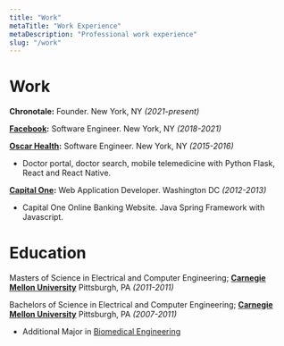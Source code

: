 ```yaml
---
title: "Work"
metaTitle: "Work Experience"
metaDescription: "Professional work experience"
slug: "/work"
---
```


# Work

**Chronotale:** Founder. New York, NY *(2021-present)*

**[Facebook](https://www.facebook.com/careers/):** Software Engineer. New York, NY *(2018-2021)*

**[Oscar Health](https://www.hioscar.com/careers):** Software Engineer. New York, NY *(2015-2016)*
- Doctor portal, doctor search, mobile telemedicine with Python Flask, React and React Native.

**[Capital One](https://www.capitalonecareers.com/):** Web Application Developer. Washington DC *(2012-2013)*
- Capital One Online Banking Website. Java Spring Framework with Javascript.

# Education

Masters of Science in Electrical and Computer Engineering; **[Carnegie Mellon University](https://www.ece.cmu.edu/)**  Pittsburgh, PA *(2011-2011)*

Bachelors of Science in Electrical and Computer Engineering; **[Carnegie Mellon University](https://www.ece.cmu.edu/)** Pittsburgh, PA *(2007-2011)*  
- Additional Major in [Biomedical Engineering](https://www.cmu.edu/bme/)
